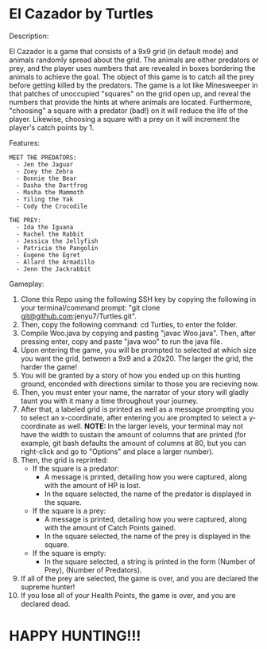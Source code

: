 # El Cazador by Turtles 

Description: 

El Cazador is a game that consists of a 9x9 grid (in default mode) and animals randomly spread about the grid. The animals are either predators or prey, and the player uses numbers that are revealed in boxes bordering the animals to achieve the goal. The object of this game is to catch all the prey before getting killed by the predators. The game is a lot like Minesweeper in that patches of unoccupied "squares" on the grid open up, and reveal the numbers that provide the hints at where animals are located. Furthermore, "choosing" a square with a predator (bad!) on it will reduce the life of the player. Likewise, choosing a square with a prey on it will increment the player's catch points by 1.
   
   
Features: 

    MEET THE PREDATORS: 
      - Jen the Jaguar
      - Zoey the Zebra
      - Bonnie the Bear
      - Dasha the Dartfrog
      - Masha the Mammoth
      - Yiling the Yak
      - Cody the Crocodile
    
    THE PREY: 
      - Ida the Iguana
      - Rachel the Rabbit
      - Jessica the Jellyfish
      - Patricia the Pangolin
      - Eugene the Egret
      - Allard the Armadillo
      - Jenn the Jackrabbit


Gameplay:

1. Clone this Repo using the following SSH key by copying the following in your terminal/command prompt: "git clone git@github.com:jenyu7/Turtles.git". 
2. Then, copy the following command: cd Turtles, to enter the folder. 
3. Compile Woo.java by copying and pasting "javac Woo.java". Then, after pressing enter, copy and paste "java woo" to run the java file. 
4. Upon entering the game, you will be prompted to selected at which size you want the grid, between a 9x9 and a 20x20. The larger the grid, the harder the game!
5. You will be granted by a story of how you ended up on this hunting ground, enconded with directions similar to those you are recieving now. 
6. Then, you must enter your name, the narrator of your story will gladly taunt you with it many a time throughout your journey. 
7. After that, a labeled grid is printed as well as a message prompting you to select an x-coordinate, after entering you are prompted to select a y-coordinate as well. <b> NOTE: </b> In the larger levels, your terminal may not have the width to sustain the amount of columns that are printed (for example, git bash defaults the amount of columns at 80, but you can right-click and go to "Options" and place a larger number). 
8. Then, the grid is reprinted: 
	- If the square is a predator: 
		- A message is printed, detailing how you were captured, along with the amount of HP is lost.
		- In the square selected, the name of the predator is displayed in the square. 
	- If the square is a prey: 
		- A message is printed, detailing how you were captured, along with the amount of Catch Points gained. 
		- In the square selected, the name of the prey is displayed in the square.
	-  If the square is empty: 
		- In the square selected, a string is printed in the form (Number of Prey), (Number of Predators). 
9. If all of the prey are selected, the game is over, and you are declared the supreme hunter!
10. If you lose all of your Health Points, the game is over, and you are declared dead. 

# HAPPY HUNTING!!!

